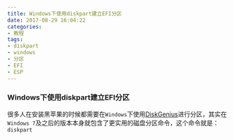```yaml
---
title: Windows下使用diskpart建立EFI分区
date: 2017-08-29 16:04:22
categories:
- 教程
tags:
- diskpart
- windows
- 分区
- EFI
- ESP
---
```


### Windows下使用diskpart建立EFI分区
很多人在安装黑苹果的时候都需要在`Windows`下使用[DiskGenius](www.diskgenius.cn/download.php)进行分区，其实在`Windows 7`及之后的版本本身就包含了更实用的磁盘分区命令，这个命令就是：`diskpart`



